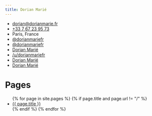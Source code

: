 ```yaml
---
title: Dorian Marié
---
```


<ul><li><i class="fas fa-envelope"></i> <a href="mailto:dorian@dorianmarie.fr">dorian@dorianmarie.fr</a></li>
<li><i class="fas fa-phone"></i> <a href="tel:+33767239573">+33 7 67 23 95 73</a></li>
<li><i class="fas fa-map-marker"></i> Paris, France</li>
<li><i class="fab fa-twitter text-twitter"></i> <a href="https://twitter.com/dorianmariefr">@dorianmariefr</a></li>
<li><i class="fab fa-github"></i> <a href="https://github.com/dorianmariefr">@dorianmariefr</a></li>
<li><i class="fab fa-facebook"></i> <a href="https://facebook.com/dorianmariefr">Dorian Marié</a></li>
<li><i class="fab fa-reddit"></i> <a href="https://reddit.com/u/dorianmariefr">/u/dorianmariefr</a></li>
<li><i class="fas fa-couch"></i> <a href="https://www.couchsurfing.com/users/2012917976">Dorian Marié</a></li>
<li><i class="fab fa-linkedin"></i> <a href="https://www.linkedin.com/in/dorian-marié-948b001a2">Dorian Marié</a></li></ul>

# Pages

<ul>
{% for page in site.pages %}
{% if page.title and page.url != "/" %}
<li>
<a href="{{ page.url }}">
{{ page.title }}
</a>
</li>
{% endif %}
{% endfor %}
</ul>
